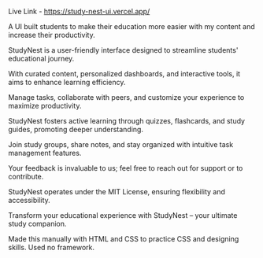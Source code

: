 Live Link - https://study-nest-ui.vercel.app/

A UI built students to make their education more easier with my content and increase their productivity. 

StudyNest is a user-friendly interface designed to streamline students' educational journey. 

With curated content, personalized dashboards, and interactive tools, it aims to enhance learning efficiency. 

Manage tasks, collaborate with peers, and customize your experience to maximize productivity. 

StudyNest fosters active learning through quizzes, flashcards, and study guides, promoting deeper understanding. 

Join study groups, share notes, and stay organized with intuitive task management features. 

Your feedback is invaluable to us; feel free to reach out for support or to contribute. 

StudyNest operates under the MIT License, ensuring flexibility and accessibility. 

Transform your educational experience with StudyNest – your ultimate study companion.

Made this manually with HTML and CSS to practice CSS and designing skills. Used no framework.
